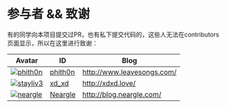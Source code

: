 # 参与者 && 致谢

有的同学向本项目提交过PR，也有私下提交代码的，这些人无法在contributors页面显示，所以在这里进行致谢：

Avatar | ID | Blog
---- | ---- | ----
[![phith0n](https://github.com/phith0n.png?size=40)](https://github.com/phith0n) | [phith0n](https://github.com/phith0n) | http://www.leavesongs.com/
[![stayliv3](https://github.com/stayliv3.png?size=40)](https://github.com/stayliv3) | [xd_xd](https://github.com/stayliv3) | http://xdxd.love/
[![neargle](https://github.com/neargle.png?size=40)](https://github.com/neargle) | [Neargle](https://github.com/neargle) | http://blog.neargle.com/